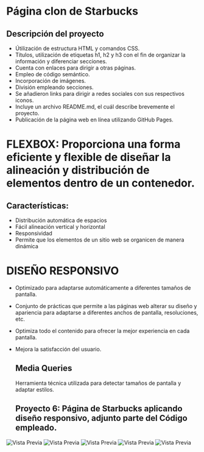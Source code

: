 # Página clon de Starbucks

## Descripción del proyecto

- Útilización de estructura HTML y comandos CSS.
- Títulos, utilización de etiquetas h1, h2 y h3 con el fin de organizar la información y diferenciar secciones.
- Cuenta con enlaces para dirigir a otras páginas.
- Empleo de código semántico.
- Incorporación de imágenes.
- División empleando secciones.
- Se añadieron links para dirigir a redes sociales con sus respectivos iconos.
- Incluye un archivo README.md, el cuál describe brevemente el proyecto.
- Publicación de la página web en línea utilizando GitHub Pages.

# FLEXBOX: Proporciona una forma eficiente y flexible de diseñar la alineación y distribución de elementos dentro de un contenedor.

## Características:

- Distribución automática de espacios
- Fácil alineación vertical y horizontal
- Responsividad
- Permite que los elementos de un sitio web se organicen de manera dinámica
  
# DISEÑO RESPONSIVO

- Optimizado para adaptarse automáticamente a diferentes tamaños de pantalla.

- Conjunto de prácticas que permite a las páginas web alterar su diseño y apariencia para adaptarse a diferentes anchos de pantalla, resoluciones, etc.
  
- Optimiza todo el contenido para ofrecer la mejor experiencia en cada pantalla.

- Mejora la satisfacción del usuario.

  ## Media Queries

  Herramienta técnica utilizada para detectar tamaños de pantalla y adaptar estilos.
  
  ## Proyecto 6: Página de Starbucks aplicando diseño responsivo,  adjunto parte del Código empleado.

![Vista Previa](https://i.ibb.co/TrnVt3n/C-1-PROY6.jpg)
![Vista Previa](https://i.ibb.co/zZR85rD/C-2-PROY6.jpg)
![Vista Previa](https://i.ibb.co/4d4jwtd/C-3-PROY6.jpg)
![Vista Previa](https://i.ibb.co/8gVd4Yh/C-4-PROY6.jpg)
![Vista Previa](https://i.ibb.co/gSMnhzw/C-5-PROY6.jpg)



